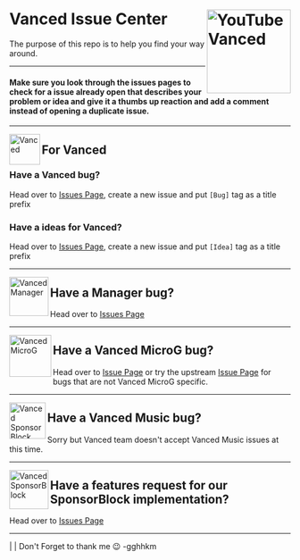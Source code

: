 # Vanced Issue Center <a href="https://vancedapp.com"><img src="https://cdn.discordapp.com/emojis/724333860598579290.png" alt="YouTube Vanced" align="right" height="150"/></a>
The purpose of this repo is to help you find your way around.
___

#### Make sure you look through the issues pages to check for a issue already open that describes your problem or idea and give it a thumbs up reaction and add a comment instead of opening a duplicate issue.
___
<a href="https://vancedapp.com"><img src="https://cdn.discordapp.com/emojis/724333860598579290.png" alt="Vanced" height="55" align="left"></a>
## For Vanced
### Have a Vanced bug?
Head over to [Issues Page](https://github.com/YTVanced/Vanced/issues), create a new issue and put `[Bug]` tag as a title prefix

### Have a ideas for Vanced?
Head over to [Issues Page](https://github.com/YTVanced/Vanced/issues), create a new issue and put `[Idea]` tag as a title prefix
___
<a href="https://github.com/YTVanced/VancedManager"><img src="https://cdn.discordapp.com/emojis/727995382012837898.png" alt="Vanced Manager" align="left" height="70" ></a>
## Have a Manager bug? 
Head over to [Issues Page](https://github.com/YTVanced/VancedManager/issues)
___
<a href="https://github.com/YTVanced/VancedMicroG"><img src="https://cdn.discordapp.com/emojis/739533000609628191.png" alt="Vanced MicroG" height="75" align="left" ></a>
## Have a Vanced MicroG bug?
Head over to [Issue Page](https://github.com/YTVanced/VancedMicroG/issues) or try the upstream [Issue Page](https://github.com/microg/android_packages_apps_GmsCore) for bugs that are not Vanced MicroG specific.
___
<img src="https://cdn.discordapp.com/emojis/771642079318638603.png" alt="Vanced SponsorBlock" height="65" align="left"></a>
## Have a Vanced Music bug?
Sorry but Vanced team doesn't accept Vanced Music issues at this time.
___
<a href="https://github.com/YTVanced/SponsorBlock"><img src="https://cdn.discordapp.com/attachments/548867094259826700/776979672264474644/LogoSponsorBlockSimple256px.png" alt="Vanced SponsorBlock" height="70" align="left"></a>
## Have a features request for our SponsorBlock implementation?
Head over to  [Issues Page](https://github.com/YTVanced/SponsorBlock/issues)

________
|
|
Don't Forget to thank me 😉
-gghhkm
